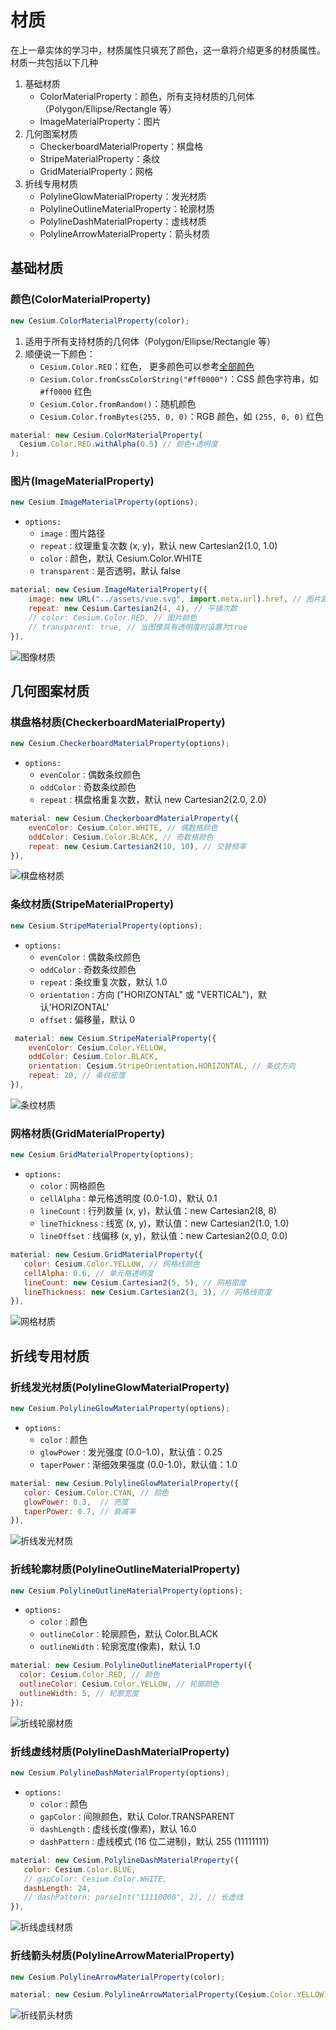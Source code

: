 # 材质

在上一章实体的学习中，材质属性只填充了颜色，这一章将介绍更多的材质属性。材质一共包括以下几种

1. 基础材质
   - ColorMaterialProperty：颜色，所有支持材质的几何体（Polygon/Ellipse/Rectangle 等）
   - ImageMaterialProperty：图片
2. 几何图案材质
   - CheckerboardMaterialProperty：棋盘格
   - StripeMaterialProperty：条纹
   - GridMaterialProperty：网格
3. 折线专用材质
   - PolylineGlowMaterialProperty：发光材质
   - PolylineOutlineMaterialProperty：轮廓材质
   - PolylineDashMaterialProperty：虚线材质
   - PolylineArrowMaterialProperty：箭头材质

## 基础材质

### 颜色(ColorMaterialProperty)

```js
new Cesium.ColorMaterialProperty(color);
```

1. 适用于所有支持材质的几何体（Polygon/Ellipse/Rectangle 等）
2. 顺便说一下颜色：
   - `Cesium.Color.RED`：红色， 更多颜色可以参考[全部颜色](https://cesium.com/learn/cesiumjs/ref-doc/Color.html?classFilter=color)
   - `Cesium.Color.fromCssColorString("#ff0000")`：CSS 颜色字符串，如 `#ff0000` 红色
   - `Cesium.Color.fromRandom()`：随机颜色
   - `Cesium.Color.fromBytes(255, 0, 0)`：RGB 颜色，如 `(255, 0, 0)` 红色

```js
material: new Cesium.ColorMaterialProperty(
  Cesium.Color.RED.withAlpha(0.5) // 颜色+透明度
);
```

### 图片(ImageMaterialProperty)

```js
new Cesium.ImageMaterialProperty(options);
```

- `options:`
  - `image：`图片路径
  - `repeat：`纹理重复次数 (x, y)，默认 new Cartesian2(1.0, 1.0)
  - `color：`颜色，默认 Cesium.Color.WHITE
  - `transparent：`是否透明，默认 false

```js
material: new Cesium.ImageMaterialProperty({
    image: new URL("../assets/vue.svg", import.meta.url).href, // 图片路径
    repeat: new Cesium.Cartesian2(4, 4), // 平铺次数
    // color: Cesium.Color.RED, // 图片颜色
    // transparent: true, // 当图像具有透明度时设置为true
}),
```

![图像材质](./materialImg/imageMaterial.png)

## 几何图案材质

### 棋盘格材质(CheckerboardMaterialProperty)

```js
new Cesium.CheckerboardMaterialProperty(options);
```

- `options:`
  - `evenColor：`偶数条纹颜色
  - `oddColor：`奇数条纹颜色
  - `repeat：`棋盘格重复次数，默认 new Cartesian2(2.0, 2.0)

```js
material: new Cesium.CheckerboardMaterialProperty({
    evenColor: Cesium.Color.WHITE, // 偶数格颜色
    oddColor: Cesium.Color.BLACK, // 奇数格颜色
    repeat: new Cesium.Cartesian2(10, 10), // 交替频率
}),
```

![棋盘格材质](./materialImg/checkedBoardMaterial.png)

### 条纹材质(StripeMaterialProperty)

```js
new Cesium.StripeMaterialProperty(options);
```

- `options:`
  - `evenColor：`偶数条纹颜色
  - `oddColor：`奇数条纹颜色
  - `repeat：`条纹重复次数，默认 1.0
  - `orientation：`方向 ("HORIZONTAL" 或 "VERTICAL")，默认'HORIZONTAL'
  - `offset：`偏移量，默认 0

```js
 material: new Cesium.StripeMaterialProperty({
    evenColor: Cesium.Color.YELLOW,
    oddColor: Cesium.Color.BLACK,
    orientation: Cesium.StripeOrientation.HORIZONTAL, // 条纹方向
    repeat: 20, // 条纹密度
}),
```

![条纹材质](./materialImg/stripeMaterial.png)

### 网格材质(GridMaterialProperty)

```js
new Cesium.GridMaterialProperty(options);
```

- `options:`
  - `color：`网格颜色
  - `cellAlpha：`单元格透明度 (0.0-1.0)，默认 0.1
  - `lineCount：`行列数量 (x, y)，默认值：new Cartesian2(8, 8)
  - `lineThickness：`线宽 (x, y)，默认值：new Cartesian2(1.0, 1.0)
  - `lineOffset：`线偏移 (x, y)，默认值：new Cartesian2(0.0, 0.0)

```js
material: new Cesium.GridMaterialProperty({
   color: Cesium.Color.YELLOW, // 网格线颜色
   cellAlpha: 0.6, // 单元格透明度
   lineCount: new Cesium.Cartesian2(5, 5), // 网格密度
   lineThickness: new Cesium.Cartesian2(3, 3), // 网格线宽度
}),
```

![网格材质](./materialImg/gridMaterial.png)

## 折线专用材质

### 折线发光材质(PolylineGlowMaterialProperty)

```js
new Cesium.PolylineGlowMaterialProperty(options);
```

- `options:`
  - `color：`颜色
  - `glowPower：`发光强度 (0.0-1.0)，默认值：0.25
  - `taperPower：`渐细效果强度 (0.0-1.0)，默认值：1.0

```js
material: new Cesium.PolylineGlowMaterialProperty({
   color: Cesium.Color.CYAN, // 颜色
   glowPower: 0.3,  // 亮度
   taperPower: 0.7, // 衰减率
}),
```

![折线发光材质](./materialImg/polylineGlowMaterial.png)

### 折线轮廓材质(PolylineOutlineMaterialProperty)

```js
new Cesium.PolylineOutlineMaterialProperty(options);
```

- `options:`
  - `color：`颜色
  - `outlineColor：`轮廓颜色，默认 Color.BLACK
  - `outlineWidth：`轮廓宽度(像素)，默认 1.0

```js
material: new Cesium.PolylineOutlineMaterialProperty({
  color: Cesium.Color.RED, // 颜色
  outlineColor: Cesium.Color.YELLOW, // 轮廓颜色
  outlineWidth: 5, // 轮廓宽度
});
```

![折线轮廓材质](./materialImg/polylineOutlineMaterial.png)

### 折线虚线材质(PolylineDashMaterialProperty)

```js
new Cesium.PolylineDashMaterialProperty(options);
```

- `options:`
  - `color：`颜色
  - `gapColor：`间隙颜色，默认 Color.TRANSPARENT
  - `dashLength：`虚线长度(像素)，默认 16.0
  - `dashPattern：`虚线模式 (16 位二进制)，默认 255 (11111111)

```js
material: new Cesium.PolylineDashMaterialProperty({
   color: Cesium.Color.BLUE,
   // gapColor: Cesium.Color.WHITE,
   dashLength: 24,
   // dashPattern: parseInt("11110000", 2), // 长虚线
}),
```

![折线虚线材质](./materialImg/polylineDashMaterial.png)

### 折线箭头材质(PolylineArrowMaterialProperty)

```js
new Cesium.PolylineArrowMaterialProperty(color);
```

```js
material: new Cesium.PolylineArrowMaterialProperty(Cesium.Color.YELLOW),
```

![折线箭头材质](./materialImg/polylineArrowMaterial.png)
